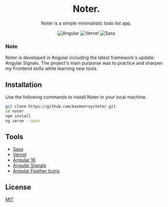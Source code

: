 <h1 align="center">
Noter.</h1>

<p align="center">
Noter is a simple minimalistic todo list app.
</p>

<p align="center">
<img src="https://img.shields.io/badge/angular-_v.16-red" alt="Angular">
<img src="https://img.shields.io/badge/vercel-_v.32-black" alt="Vercel">
<img src="https://img.shields.io/badge/sass-_v.1.6-CF649A" alt="Sass ">

</p>

### Note

Noter is developed in Angular including the latest framework's update: Angular Signals. The project's main purporse was to practice and sharpen my Frontend skills while learning new tools.

## Installation

Use the following commands to install Noter in your local machine.

```bash
git clone https://github.com/kazmonroy/noter.git
cd noter
npm install
ng serve --open

```

## Tools

- [Sass](https://sass-lang.com/)
- [Vercel](https://vercel.com/)
- [Angular 16](https://angular.io/)
- [Angular Signals](https://angular.io/guide/signals)
- [Angular Feather Icons](https://github.com/michaelbazos/angular-feather)

## License

[MIT](https://choosealicense.com/licenses/mit/)
